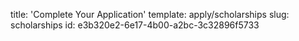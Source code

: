 title: 'Complete Your Application'
template: apply/scholarships
slug: scholarships
id: e3b320e2-6e17-4b00-a2bc-3c32896f5733
